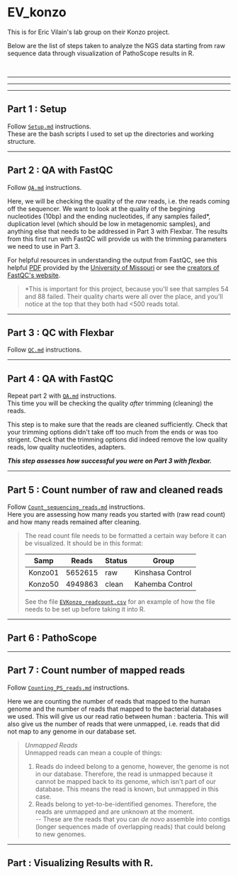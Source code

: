 # EV_konzo
This is for Eric Vilain's lab group on their Konzo project.

Below are the list of steps taken to analyze the NGS data starting from raw sequence data through visualization of PathoScope results in R. 

<br />

---
---
---

## Part 1 : Setup
Follow [`Setup.md`](https://github.com/kmgibson/EV_konzo/blob/master/Setup.md) instructions.
<br />
These are the bash scripts I used to set up the directories and working structure. 

---
## Part 2 : QA with FastQC
Follow [`QA.md`](https://github.com/kmgibson/EV_konzo/blob/master/QA.md) instructions.
<br />

Here, we will be checking the quality of the *raw* reads, i.e. the reads coming off the sequencer. We want to look at the quality of the begining nucleotides (10bp) and the ending nucleotides, if any samples failed*, duplication level (which should be low in metagenomic samples), and anything else that needs to be addressed in Part 3 with Flexbar. The results from this first run with FastQC will provide us with the trimming parameters we need to use in Part 3. 

For helpful resources in understanding the output from FastQC, see this helpful [PDF](https://github.com/kmgibson/EV_konzo/blob/master/FastQC_Manual.pdf) provided by the [University of Missouri](https://dnacore.missouri.edu) or see the [creators of FastQC's website](https://www.bioinformatics.babraham.ac.uk/projects/fastqc/).

>*This is important for this project, because you'll see that samples 54 and 88 failed. Their quality charts were all over the place, and you'll notice at the top that they both had <500 reads total. 


---
## Part 3 : QC with Flexbar
Follow [`QC.md`](https://github.com/kmgibson/EV_konzo/blob/master/QC.md) instructions.
<br />

---
## Part 4 : QA with FastQC
Repeat part 2 with [`QA.md`](https://github.com/kmgibson/EV_konzo/blob/master/QA.md) instructions.
<br />
This time you will be checking the quality *after* trimming (cleaning) the reads.

This step is to make sure that the reads are cleaned sufficiently. Check that your trimming options didn't take off too much from the ends or was too strigent. Check that the trimming options did indeed remove the low quality reads, low quality nucleotides, adapters. 

_**This step assesses how successful you were on Part 3 with flexbar.**_

---
## Part 5 : Count number of raw and cleaned reads
Follow [`Count_sequencing_reads.md`](https://github.com/kmgibson/EV_konzo/blob/master/Count_sequencing_reads.md) instructions.
<br />
Here you are assessing how many reads you started with (raw read count) and how many reads remained after cleaning.


>The read count file needs to be formatted a certain way before it can be visualized. It should be in this format:
>
>| Samp | Reads | Status | Group |
>|------|-------|--------|-------|
>|Konzo01 | 5652615 | raw | Kinshasa Control |
>|Konzo50 | 4949863 | clean | Kahemba Control |
>
>See the file [`EVKonzo_readcount.csv`](https://github.com/kmgibson/EV_konzo/blob/master/EVKonzo_readcount.csv) for an example of how the file needs to be set up before taking it into R.

---
## Part 6 : PathoScope


---
## Part 7 : Count number of mapped reads
Follow [`Counting_PS_reads.md`](https://github.com/kmgibson/EV_konzo/blob/master/Counting_PS_reads.md) instructions.

Here we are counting the number of reads that mapped to the human genome and the number of reads that mapped to the bacterial databases we used. This will give us our read ratio between human : bacteria. This will also give us the number of reads that were unmapped, i.e. reads that did not map to any genome in our database set. 

> *Unmapped Reads* <br/>
> Unmapped reads can mean a couple of things:
> 1)  Reads do indeed belong to a genome, however, the genome is not in our database. Therefore, the read is unmapped because it cannot be mapped back to its genome, which isn't part of our database. This means the read is known, but unmapped in this case.
> 2)  Reads belong to yet-to-be-identified genomes. Therefore, the reads are unmapped and are unknown at the moment. <br />
>  -- These are the reads that you can *de novo* assemble into contigs (longer sequences made of overlapping reads) that could belong to new genomes.


----
## Part  : Visualizing Results with R.